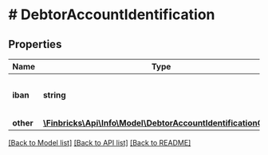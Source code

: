 # # DebtorAccountIdentification

## Properties

Name | Type | Description | Notes
------------ | ------------- | ------------- | -------------
**iban** | **string** | International format of IBAN account no. | [optional]
**other** | [**\Finbricks\Api\Info\Model\DebtorAccountIdentificationOther**](DebtorAccountIdentificationOther.md) |  | [optional]

[[Back to Model list]](../../README.md#models) [[Back to API list]](../../README.md#endpoints) [[Back to README]](../../README.md)
